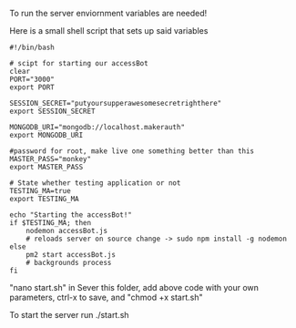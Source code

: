 To run the server enviornment variables are needed!

Here is a small shell script that sets up said variables

    #!/bin/bash

    # scipt for starting our accessBot
    clear
    PORT="3000"
    export PORT

    SESSION_SECRET="putyoursupperawesomesecretrighthere"
    export SESSION_SECRET

    MONGODB_URI="mongodb://localhost.makerauth"
    export MONGODB_URI
    
    #password for root, make live one something better than this
    MASTER_PASS="monkey"
    export MASTER_PASS

    # State whether testing application or not
    TESTING_MA=true
    export TESTING_MA

    echo "Starting the accessBot!"
    if $TESTING_MA; then
        nodemon accessBot.js
        # reloads server on source change -> sudo npm install -g nodemon
    else
        pm2 start accessBot.js
        # backgrounds process
    fi
    
"nano start.sh" in Sever this folder, add above code with your own parameters, ctrl-x to save, and "chmod +x start.sh"

To start the server run ./start.sh
